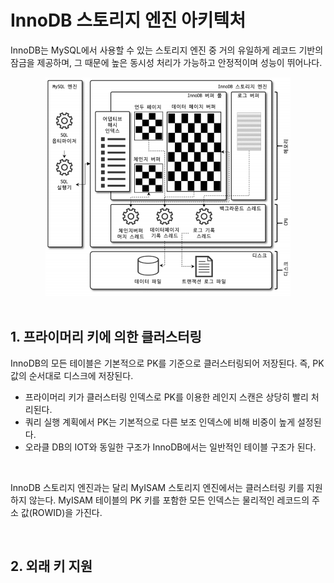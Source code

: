 # InnoDB 스토리지 엔진 아키텍처

InnoDB는 MySQL에서 사용할 수 있는 스토리지 엔진 중 거의 유일하게 레코드 기반의 잠금을 제공하며, 그 때문에 높은 동시성 처리가 가능하고 안정적이며 성능이 뛰어나다.  

<div align="center">
    <img src="./images/InnoDB.PNG">
</div>
<br/>

## 1. 프라이머리 키에 의한 클러스터링

InnoDB의 모든 테이블은 기본적으로 PK를 기준으로 클러스터링되어 저장된다. 즉, PK 값의 순서대로 디스크에 저장된다.  
 - 프라이머리 키가 클러스터링 인덱스로 PK를 이용한 레인지 스캔은 상당히 빨리 처리된다.
 - 쿼리 실행 계획에서 PK는 기본적으로 다른 보조 인덱스에 비해 비중이 높게 설정된다.
 - 오라클 DB의 IOT와 동일한 구조가 InnoDB에서는 일반적인 테이블 구조가 된다.

<br/>

InnoDB 스토리지 엔진과는 달리 MyISAM 스토리지 엔진에서는 클러스터링 키를 지원하지 않는다. MyISAM 테이블의 PK 키를 포함한 모든 인덱스는 물리적인 레코드의 주소 값(ROWID)을 가진다.  

<br/>

## 2. 외래 키 지원

